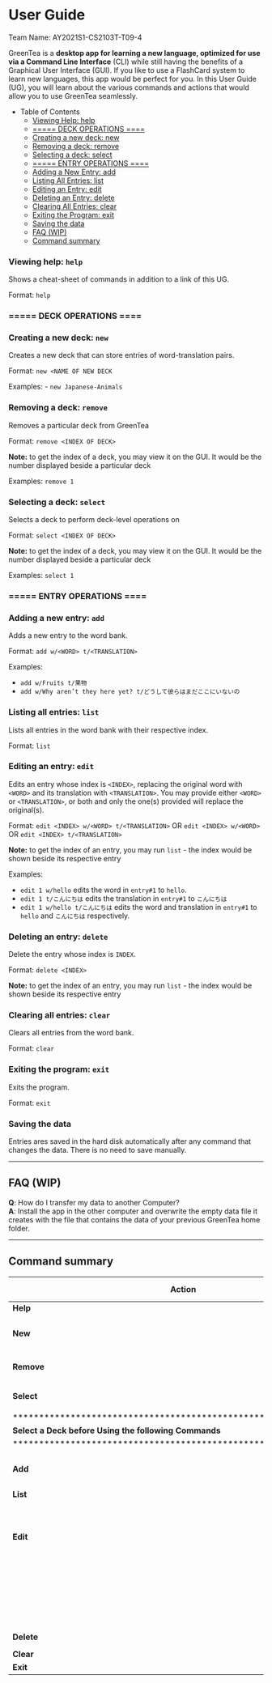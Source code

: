 # User Guide
Team Name: AY2021S1-CS2103T-T09-4

GreenTea is a **desktop app for learning a new language, optimized for use via a Command Line Interface** (CLI) while still having the benefits of a Graphical User Interface (GUI). If you like to use a FlashCard system to learn new languages, this app would be perfect for you. In this User Guide (UG), you will learn about the various commands and actions that would allow you to use GreenTea seamlessly.

- Table of Contents
  - [Viewing Help: help](#viewing-help-help)
  - [===== DECK OPERATIONS ====](#=====-DECK-OPERATIONS-====)
  - [Creating a new deck: new](#creating-a-new-deck-new)
  - [Removing a deck: remove](#removing-a-deck-remove)
  - [Selecting a deck: select](#selecting-a-deck-select)
  - [===== ENTRY OPERATIONS ====](#=====-ENTRY-OPERATIONS-====)
  - [Adding a New Entry: add](#adding-a-new-entry-add)
  - [Listing All Entries: list](#listing-all-entries-list)
  - [Editing an Entry: edit](#editing-an-entry-edit)
  - [Deleting an Entry: delete](#deleting-an-entry-delete)
  - [Clearing All Entries: clear](#clearing-all-entries-clear)
  - [Exiting the Program: exit](#exiting-the-program-exit)
  - [Saving the data](#saving-the-data)
  - [FAQ (WIP)](#faq-wip)
  - [Command summary](#command-summary)


### Viewing help: `help`

Shows a cheat-sheet of commands in addition to a link of this UG.

Format: `help`

### ===== DECK OPERATIONS ====

### Creating a new deck: `new`

Creates a new deck that can store entries of word-translation pairs.

Format: `new <NAME OF NEW DECK`

Examples: - `new Japanese-Animals`

### Removing a deck: `remove`

Removes a particular deck from GreenTea

Format: `remove <INDEX OF DECK>`

**Note:** to get the index of a deck, you may view it on the GUI. It would be the number displayed beside a particular deck

Examples: `remove 1`


### Selecting a deck: `select`

Selects a deck to perform deck-level operations on

Format: `select <INDEX OF DECK>`

**Note:** to get the index of a deck, you may view it on the GUI. It would be the number displayed beside a particular deck

Examples: `select 1`


### ===== ENTRY OPERATIONS ====

### Adding a new entry: `add`

Adds a new entry to the word bank.

Format: `add w/<WORD> t/<TRANSLATION>`

Examples:

- `add w/Fruits t/果物`
- `add w/Why aren’t they here yet? t/どうして彼らはまだここにいないの`

### Listing all entries: `list`

Lists all entries in the word bank with their respective index.

Format: `list`

### Editing an entry: `edit`

Edits an entry whose index is `<INDEX>`, replacing the original word with `<WORD>` and its translation with `<TRANSLATION>`.
You may provide either `<WORD>` or `<TRANSLATION>`, or both and only the one(s) provided will replace the original(s).

Format: `edit <INDEX> w/<WORD> t/<TRANSLATION>` OR `edit <INDEX> w/<WORD>` OR `edit <INDEX> t/<TRANSLATION>`

**Note:** to get the index of an entry, you may run `list` - the index would be shown beside its respective entry

Examples:

- `edit 1 w/hello` edits the word in  `entry#1` to `hello`.
- `edit 1 t/こんにちは` edits the translation in  `entry#1` to `こんにちは`
- `edit 1 w/hello t/こんにちは` edits the word and translation in  `entry#1` to `hello` and `こんにちは` respectively.

### Deleting an entry: `delete`

Delete the entry whose index is `INDEX`.

Format: `delete <INDEX>`



**Note:** to get the index of an entry, you may run `list` - the index would be shown beside its respective entry

### Clearing all entries: `clear`

Clears all entries from the word bank.

Format: `clear`

### Exiting the program: `exit`

Exits the program.

Format: `exit`

### Saving the data

Entries ares saved in the hard disk automatically after any command that changes the data. There is no need to save manually.

---

## FAQ (WIP)

**Q**: How do I transfer my data to another Computer?<br>
**A**: Install the app in the other computer and overwrite the empty data file it creates with the file that contains the data of your previous GreenTea home folder.

---

## Command summary

| Action     | Format, Examples                                                                                                      |
| ---------- | --------------------------------------------------------------------------------------------------------------------- |
| **Help**   | `help`                                                                                                                |
| **New**    | `new <NAME OF NEW DECK>`  e.g. `new Japanese-Animals`                                                                 |
| **Remove** | `remove <INDEXOF DECK>` e.g. `remove 1`                                                                               |
| **Select** | `select <INDEXOF DECK>` e.g. `select 1`                                                                               |
|*****************************************************************                                                                   |
|**Select a Deck before Using the following Commands**                                                                               | 
|*****************************************************************                                                                   |
| **Add**    | `add w/<WORD> t/<TRANSLATION>` e.g. `add w/Hello t/hola`                                                              |
| **List**   | `list`                                                                                                                |
| **Edit**   | `edit <INDEX> w/<WORD> t/<TRANSLATION>` OR `edit <INDEX> w/<WORD>` OR `edit <INDEX> t/<TRANSLATION>`                  |
|            |   e.g. `edit 1 w/hello t/こんにちは` OR `edit 1 w/hello` OR `edit 1 t/こんにちは`                                      |
| **Delete** | `delete <INDEX>` e.g. `delete 3`                                                                                      |
| **Clear**  | `clear`                                                                                                               |
| **Exit**   | `exit`                                                                                                                |





